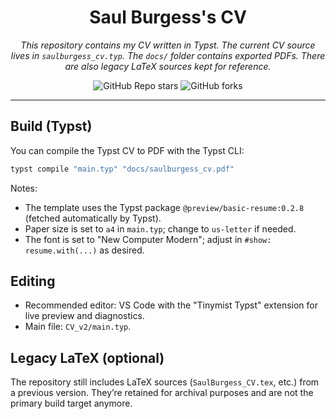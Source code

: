 <div align="center">

# Saul Burgess's CV

_This repository contains my CV written in Typst. The current CV source lives in `saulburgess_cv.typ`. The `docs/` folder contains exported PDFs. There are also legacy LaTeX sources kept for reference._

![GitHub Repo stars](https://img.shields.io/github/stars/1Solon/shadow-empire-pbem-bot?style=for-the-badge)
![GitHub forks](https://img.shields.io/github/forks/1Solon/shadow-empire-pbem-bot?style=for-the-badge)

</div>

---

## Build (Typst)

You can compile the Typst CV to PDF with the Typst CLI:

```powershell
typst compile "main.typ" "docs/saulburgess_cv.pdf"
```

Notes:

- The template uses the Typst package `@preview/basic-resume:0.2.8` (fetched automatically by Typst).
- Paper size is set to `a4` in `main.typ`; change to `us-letter` if needed.
- The font is set to "New Computer Modern"; adjust in `#show: resume.with(...)` as desired.

## Editing

- Recommended editor: VS Code with the "Tinymist Typst" extension for live preview and diagnostics.
- Main file: `CV_v2/main.typ`.

## Legacy LaTeX (optional)

The repository still includes LaTeX sources (`SaulBurgess_CV.tex`, etc.) from a previous version. They’re retained for archival purposes and are not the primary build target anymore.
